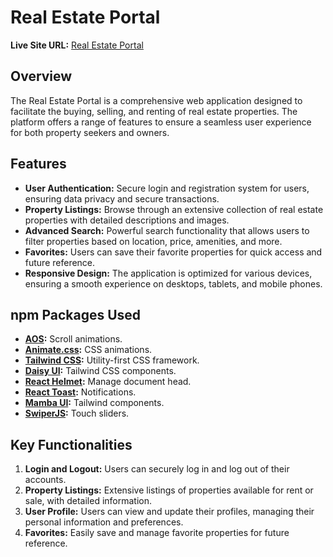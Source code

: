 # Real Estate Portal

**Live Site URL:** [Real Estate Portal](https://b9a8-real-estate.web.app/)

## Overview

The Real Estate Portal is a comprehensive web application designed to facilitate the buying, selling, and renting of real estate properties. The platform offers a range of features to ensure a seamless user experience for both property seekers and owners.

## Features

- **User Authentication:** Secure login and registration system for users, ensuring data privacy and secure transactions.
- **Property Listings:** Browse through an extensive collection of real estate properties with detailed descriptions and images.
- **Advanced Search:** Powerful search functionality that allows users to filter properties based on location, price, amenities, and more.
- **Favorites:** Users can save their favorite properties for quick access and future reference.
- **Responsive Design:** The application is optimized for various devices, ensuring a smooth experience on desktops, tablets, and mobile phones.

## npm Packages Used

- **[AOS](https://www.npmjs.com/package/aos):** Scroll animations.
- **[Animate.css](https://animate.style/):** CSS animations.
- **[Tailwind CSS](https://tailwindcss.com/):** Utility-first CSS framework.
- **[Daisy UI](https://daisyui.com/):** Tailwind CSS components.
- **[React Helmet](https://www.npmjs.com/package/react-helmet):** Manage document head.
- **[React Toast](https://react-toast.com/):** Notifications.
- **[Mamba UI](https://mambaui.com/components):** Tailwind components.
- **[SwiperJS](https://swiperjs.com/):** Touch sliders.

## Key Functionalities

1. **Login and Logout:** Users can securely log in and log out of their accounts.
2. **Property Listings:** Extensive listings of properties available for rent or sale, with detailed information.
3. **User Profile:** Users can view and update their profiles, managing their personal information and preferences.
4. **Favorites:** Easily save and manage favorite properties for future reference.
